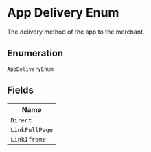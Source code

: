 
# App Delivery Enum

The delivery method of the app to the merchant.

## Enumeration

`AppDeliveryEnum`

## Fields

| Name |
|  --- |
| `Direct` |
| `LinkFullPage` |
| `LinkIframe` |

